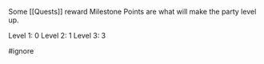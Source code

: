 
Some [[Quests]] reward Milestone Points are what will make the party level up.

Level 1: 0
Level 2: 1
Level 3: 3


#ignore 